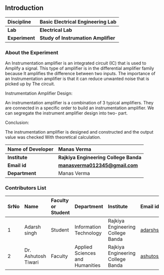 ## Introduction


<b>Discipline | <b>Basic Electrical Engineering Lab
:--|:--|
<b> Lab | <b> Electrical Lab
<b> Experiment|     <b> Study of Instrumation Amplifier

### About the Experiment 

An Instrumentation amplifier is an integrated circuit (IC) that is used to Amplify a signal. This type of
amplifier is in the differential amplifier family because It amplifies the difference between two inputs.
The importance of an Instrumentation amplifier is that it can reduce unwanted noise that is picked up by
The circuit.

Instrumentation Amplifier Design: <br>

An instrumentation amplifier is a combination of 3 typical amplifiers. They are connected in a specific
order to build an instrumentation amplifier. We can segregate the instrument amplifier design into two-
part.<br>
  
Conclusion:<br>

The instrumentation amplifier is designed and constructed and the output value was checked With
theoretical calculation.<br>
  

<b>Name of Developer | <b> Manas Verma 
:--|:--|
<b> Institute | <b> Rajkiya Engineering College Banda 
<b> Email id|     <b> manasverma012345@gmail.com 
<b> Department |  Manas Verma

### Contributors List

SrNo | Name | Faculty or Student | Department| Institute | Email id
:--|:--|:--|:--|:--|:--|
1 | Adarsh singh | Student | Information Technology | Rajkiya Engineering College Banda | adarshsingh2508@gmail.com
2 | Dr. Ashutosh Tiwari | Faculty | Applied Sciences and Humanities | Rajkiya Engineering College Banda | ashutosh.tiwari@recbanda.ac.in
